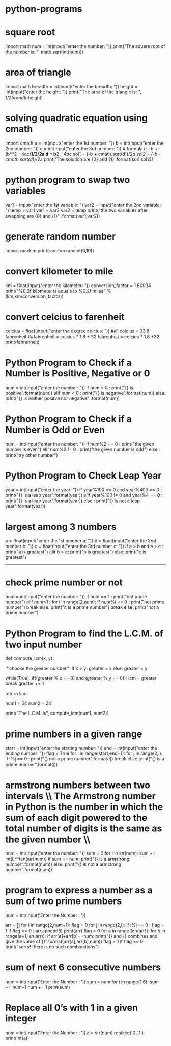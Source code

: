 # python-programs
# square root 
import math
num = int(input("enter the number: "))
print("The square root of the number is: ", math.sqrt(int(num)))
# area of triangle
import math
breadth = int(input("enter the breadth: "))
height = int(input("enter the height: "))
print("The area of the triangle is: ", 1/2*breadth*height)
# solving quadratic equation using cmath
import cmath
a = int(input("enter the 1st number: "))
b = int(input("enter the 2nd number: "))
c = int(input("enter the 3rd number: "))  # formula is -b +- (b**2 - 4ac)**1/2/2a
d = b**2 - 4*a*c
sol1 = (-b + cmath.sqrt(d))/2*a
sol2 = (-b - cmath.sqrt(d))/2*a
print('The solution are {0} and {1}'.format(sol1,sol2))
# python program to swap two variables
var1 = input("enter the 1st variable: ")
var2 = input("enter the 2nd variable: ")
temp = var1
var1 = var2
var2 = temp
print("the two variables after swapping are {0} and {1}" .format(var1,var2))
# generate random number
import random
print(random.randint(0,10))
# convert kilometer to mile
km = float(input("enter the kilometer: "))
conversion_factor = 1.60934
print("%0.2f kilometer is equals to %0.2f miles" %(km,km/conversion_factor))
# convert celcius to farenheit
celcius = float(input("enter the degree celcius: "))
##1 celcius = 33.8 fahrenheit
##fahrenheit = celsius * 1.8 + 32 
fahrenheit = celcius * 1.8 +32
print(fahrenheit)
# Python Program to Check if a Number is Positive, Negative or 0
num = int(input("enter the number: "))
if num > 0 :
    print("{} is positive".format(num))
elif num < 0 :
    print("{} is negative".format(num))
else:
    print("{} is neither positve nor negative" .format(num))
# Python Program to Check if a Number is Odd or Even
num = int(input("enter the number: "))
if num%2 == 0 :
    print("the given number is even")
elif num%2 != 0 :
    print("the given number is odd")
else :
    print("try other number")
# Python Program to Check Leap Year
year = int(input("enter the year: "))
if year%100 == 0 and year%400 == 0 :
    print("{} is a leap year".format(year))
elif year%100 != 0 and year%4 == 0 :
    print("{} is a leap year".format(year))
else :
    print("{} is not a leap year".format(year))
# largest among 3 numbers
a = float(input("enter the 1st number a: "))
b = float(input("enter the 2nd number b: "))
c = float(input("enter the 3rd number c: "))
if a > b and a > c :
    print("a is greatest")
elif b > c:
    print("b is greatest")
else:
    print("c is greatest")
********************************************************************************************************
# check prime number or not
num = int(input("enter the number: "))
if num == 1 :
    print("not prime number")
elif num>1 :
    for i in range(2,num):
        if num%i == 0 :
            print("not prime number")
            break
        else:
            print("it is a prime number")
            break
else:
    print("not a prime number")
# Python Program to find the L.C.M. of two input number

def compute_lcm(x, y):

   '''choose the greater number'''
   if x > y:
       greater = x
   else:
       greater = y

   while(True):
       if((greater % x == 0) and (greater % y == 0)):
           lcm = greater
           break
       greater += 1

   return lcm

num1 = 54
num2 = 24

print("The L.C.M. is", compute_lcm(num1, num2))
# prime numbers in a given range
start = int(input("enter the starting number: "))
end = int(input("enter the ending number: "))
flag = True
for i in range(start,end+1):
    for j in range(2,i):
        if i%j == 0 :
            print("{} not a prime number".format(i))
            break
    else:
        print("{} is a prime number".format(i))
# armstrong numbers between two intervals \\\ The Armstrong number in Python is the number in which the sum of each digit powered to the total number of digits is the same as the given number \\\
num = int(input("enter the number: "))
sum = 0
for i in str(num):
    sum += int(i)**len(str(num))
if sum == num:
    print("{} is a armstrong number".format(num))
else:
    print("{} is not a armstrong number".format(num))
# program to express a number as a sum of two prime numbers
num = int(input('Enter the Number : '))

arr = []
for i in range(2,num+1):
    flag = 0
    for j in range(2,i):
        if i%j == 0 :
            flag = 1
    if flag == 0 :
        arr.append(i)
print(arr)
flag = 0
for a in range(len(arr)):
    for b in range(a+1,len(arr)):
        if arr[a]+arr[b]==num:
            print("{} and {} combines and give the value of {}".format(arr[a],arr[b],num))
            flag = 1
if flag == 0:
    print("sorry! there is no such combinations")
# sum of next 6 consecutive numbers
num = int(input('Enter the Number : '))
sum = num
for i in range(1,6):
    sum += num+1
    num += 1
print(sum)
#  Replace all 0’s with 1 in a given integer
num = int(input('Enter the Number : '))
a = str(num).replace('0','1')
print(int(a))


























